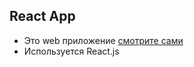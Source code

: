 ## React App


- Это web приложение [смотрите сами](https://ker-yaqw.gitgub.io/food/dist/)
- Используется React.js  
